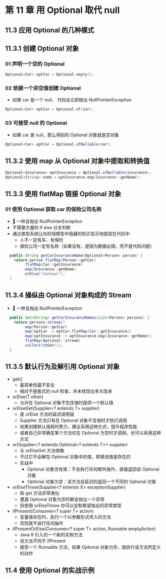 # 第 11 章 用 Optional 取代 null

## 11.3 应用 Optional 的几种模式

## 11.3.1 创建 Optional 对象

### 01 声明一个空的 Optional

```java
Optional<Car> optCar = Optional.empty();
```

### 02 依据一个非空值创建 Optional
- 如果 car 是一个 null， 代码会立即抛出 NullPointerException

```java
Optional<Car> optCar = Optional.of(car);
```

### 03 可接受 null 的 Optional
- 如果 car 是 null，那么得到的 Optional 对象就是空对象
```java
Optional<Car> optCar = Optional.ofNullable(car);
```

## 11.3.2 使用 map 从 Optional 对象中提取和转换值
```java
Optional<Insurance> optInsurance = Optional.ofNullable(insurance);
Optional<String> name = optInsurance.map(Insurance::getName);
```

## 11.3.3 使用 flatMap 链接 Optional 对象

### 01 使用 Optional 获取 car 的保险公司名称
- 🧨 一样会抛出 NullPointerException
- 不需要大量的 if else 分支判断
- 通过类型系统让你的域模型中隐藏的知识显示地提现在代码中
  - 人不一定有车、有保险
  - 保险公司一定有名称（如果没有，是因为数据出错，而不是代码问题） 
```java
  public String getCarInsuranceName(Optional<Person> person) {
    return person.flatMap(Person::getCar)
        .flatMap(Car::getInsurance)
        .map(Insurance::getName)
        .orElse("Unknown");
  }
```

## 11.3.4 操纵由 Optional 对象构成的 Stream
- 🧨 一样会抛出 NullPointerException
```java
  public Set<String> getCarInsuranceNames(List<Person> persons) {
    return persons.stream()
        .map(Person::getCar)
        .map(optCar -> optCar.flatMap(Car::getInsurance))
        .map(optInsurance -> optInsurance.map(Insurance::getName))
        .flatMap(Optional::stream)
        .collect(toSet());
  }
```

## 11.3.5 默认行为及解引用 Optional 对象

- get()
  - 最简单但最不安全
  - 相对于嵌套式的 null 检查，并未体现出多大改进
- orElse(T other)
  - 允许在 Optional 对象不包含值时提供一个默认值
- orElseGet(Supplier<? extends T> supplier)
  - 是 orElse 方法的延迟调用版
  - Supplier 方法只有在 Optional 对象不含值时才执行调用
  - 如果创建默认值耗时费力，建议采用这种方式，提升程序性能
  - 或者自己非常确定某个方法仅在 Optional 为空时才调用，也可以采用这种方式
- or(Supplier<? extends Optional<? extends T>> supplier)
  -  与 orElseGet 方法很像
  -  不过它不会解包 Optional 对象中的值，即便该值是存在的
  -  实战中
     - Optional 对象含有值：不会执行任何额外操作，直接返回该 Optional 对象
     - Optional 对象为空：该方法会延迟的返回一个不同的 Optional 对象
- orElseThrow(Supplier<? extends X> exceptionSupplier)
  - 和 get 方法非常类似
  - 遭遇 Optional 对象为空时都会抛出一个异常
  - 但使用 orElseThrow 你可以定制希望抛出的异常类型  
- ifPresent(Consumer<? super T> action)
  - 变量值存在时，执行一个以参数形式传入的方法
  - 否则就不进行任何操作
- ifPresentOrElse(Consumer<? super T> action, Runnable emptyAction)
  - Java 9 引入的一个新的实例方法
  - 该方法不同于 ifPresent
  - 接受一个 Runnable 方法，如果 Optional 对象为空，就执行该方法所定义的动作

## 11.4 使用 Optional 的实战示例